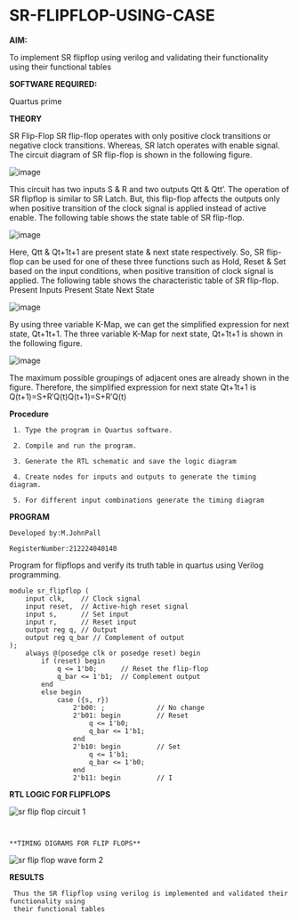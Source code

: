# SR-FLIPFLOP-USING-CASE

**AIM:**

To implement  SR flipflop using verilog and validating their functionality using their functional tables

**SOFTWARE REQUIRED:**

Quartus prime

**THEORY**

SR Flip-Flop SR flip-flop operates with only positive clock transitions or negative clock transitions. Whereas, SR latch operates with enable signal. The circuit diagram of SR flip-flop is shown in the following figure.

![image](https://github.com/naavaneetha/SR-FLIPFLOP-USING-CASE/assets/154305477/0f710028-ad52-4d3e-9276-8714cf023a25)

 
This circuit has two inputs S & R and two outputs Qtt & Qtt’. The operation of SR flipflop is similar to SR Latch. But, this flip-flop affects the outputs only when positive transition of the clock signal is applied instead of active enable. The following table shows the state table of SR flip-flop.

![image](https://github.com/naavaneetha/SR-FLIPFLOP-USING-CASE/assets/154305477/dabfc4f4-87e3-4cbc-9472-f89ee1b5ed30)

 
Here, Qtt & Qt+1t+1 are present state & next state respectively. So, SR flip-flop can be used for one of these three functions such as Hold, Reset & Set based on the input conditions, when positive transition of clock signal is applied. The following table shows the characteristic table of SR flip-flop. Present Inputs Present State Next State

![image](https://github.com/naavaneetha/SR-FLIPFLOP-USING-CASE/assets/154305477/dd90d16c-aec5-4290-a586-e2346b1e9eb5)

 
By using three variable K-Map, we can get the simplified expression for next state, Qt+1t+1. The three variable K-Map for next state, Qt+1t+1 is shown in the following figure.

![image](https://github.com/naavaneetha/SR-FLIPFLOP-USING-CASE/assets/154305477/473efad6-d70b-4ca7-aeb7-898bbfca319f)

 
The maximum possible groupings of adjacent ones are already shown in the figure. Therefore, the simplified expression for next state Qt+1t+1 is Q(t+1)=S+R′Q(t)Q(t+1)=S+R′Q(t)

**Procedure**
```
 1. Type the program in Quartus software.

 2. Compile and run the program.

 3. Generate the RTL schematic and save the logic diagram

 4. Create nodes for inputs and outputs to generate the timing diagram.

 5. For different input combinations generate the timing diagram

```
**PROGRAM**
```
Developed by:M.JohnPall

RegisterNumber:212224040140

```
 Program for flipflops and verify its truth table in quartus using Verilog programming.

```
module sr_flipflop (
    input clk,    // Clock signal
    input reset,  // Active-high reset signal
    input s,      // Set input
    input r,      // Reset input
    output reg q, // Output
    output reg q_bar // Complement of output
);
    always @(posedge clk or posedge reset) begin
        if (reset) begin
            q <= 1'b0;      // Reset the flip-flop
            q_bar <= 1'b1;  // Complement output
        end
        else begin
            case ({s, r})
                2'b00: ;             // No change
                2'b01: begin         // Reset
                    q <= 1'b0;
                    q_bar <= 1'b1;
                end
                2'b10: begin         // Set
                    q <= 1'b1;
                    q_bar <= 1'b0;
                end
                2'b11: begin         // I
```
            

**RTL LOGIC FOR FLIPFLOPS**

![sr flip flop  circuit 1](https://github.com/user-attachments/assets/bd734bde-2e13-454f-9efb-e7fff1237d36)
```


**TIMING DIGRAMS FOR FLIP FLOPS**
```
![sr flip flop wave form 2](https://github.com/user-attachments/assets/c401f1f6-2170-40da-8633-ac5a49c64dab)



**RESULTS**
```
 Thus the SR flipflop using verilog is implemented and validated their functionality using
 their functional tables
```
